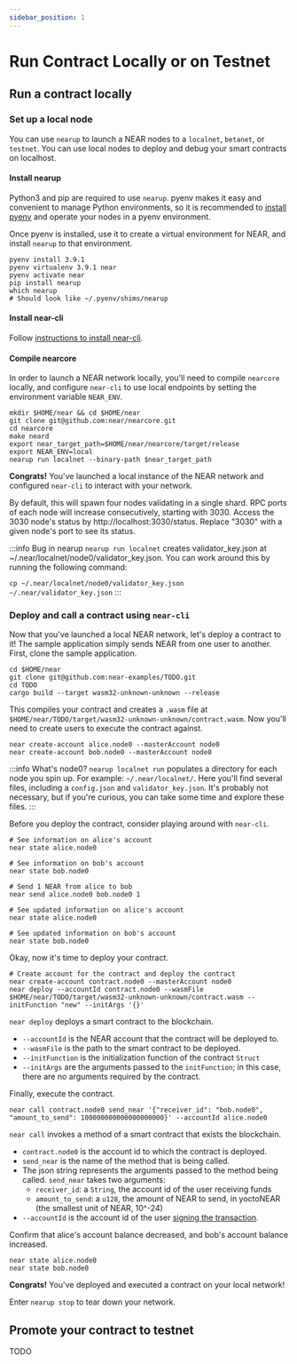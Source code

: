 ```yaml
---
sidebar_position: 1
---
```


# Run Contract Locally or on Testnet

<!-- Instructions on setting up local node -->
## Run a contract locally
### Set up a local node
You can use `nearup` to launch a NEAR nodes to a `localnet`, `betanet`, or `testnet`. You can use local nodes to deploy and debug your smart contracts on localhost.

#### Install nearup
Python3 and pip are required to use `nearup`. pyenv makes it easy and convenient to manage Python environments, so it is recommended to [install pyenv](https://github.com/pyenv/pyenv#installation) and operate your nodes in a pyenv environment.

Once pyenv is installed, use it to create a virtual environment for NEAR, and install `nearup` to that environment.
    
    pyenv install 3.9.1
    pyenv virtualenv 3.9.1 near
    pyenv activate near
    pip install nearup
    which nearup
    # Should look like ~/.pyenv/shims/nearup

#### Install near-cli
Follow [instructions to install near-cli](https://docs.near.org/docs/tools/near-cli#setup).

#### Compile nearcore
In order to launch a NEAR network locally, you'll need to compile `nearcore` locally, and configure `near-cli` to use local endpoints by setting the environment variable `NEAR_ENV`.

    mkdir $HOME/near && cd $HOME/near
    git clone git@github.com:near/nearcore.git
    cd nearcore
    make neard
    export near_target_path=$HOME/near/nearcore/target/release
    export NEAR_ENV=local
    nearup run localnet --binary-path $near_target_path

**Congrats!** You've launched a local instance of the NEAR network and configured `near-cli` to interact with your network.

By default, this will spawn four nodes validating in a single shard. RPC ports of each node will increase consecutively, starting with 3030. Access the 3030 node's status by http://localhost:3030/status. Replace "3030" with a given node's port to see its status.

:::info Bug in nearup 
`nearup run localnet` creates validator_key.json at ~/.near/localnet/node0/validator_key.json. You can work around this by running the following command:

`cp ~/.near/localnet/node0/validator_key.json ~/.near/validator_key.json`
:::

<!-- Deploy contract through CLI/RPC -->
### Deploy and call a contract using `near-cli`
Now that you've launched a local NEAR network, let's deploy a contract to it! The sample application simply sends NEAR from one user to another. First, clone the sample application.

    cd $HOME/near
    git clone git@github.com:near-examples/TODO.git
    cd TODO
    cargo build --target wasm32-unknown-unknown --release

This compiles your contract and creates a `.wasm` file at `$HOME/near/TODO/target/wasm32-unknown-unknown/contract.wasm`. Now you'll need to create users to execute the contract against.

    near create-account alice.node0 --masterAccount node0
    near create-account bob.node0 --masterAccount node0

:::info What's node0?
`nearup localnet run` populates a directory for each node you spin up. For example: `~/.near/localnet/`. Here you'll find several files, including a `config.json` and `validator_key.json`. It's probably not necessary, but if you're curious, you can take some time and explore these files.
:::

Before you deploy the contract, consider playing around with `near-cli`.

    # See information on alice's account
    near state alice.node0
    
    # See information on bob's account
    near state bob.node0 
    
    # Send 1 NEAR from alice to bob
    near send alice.node0 bob.node0 1 
    
    # See updated information on alice's account
    near state alice.node0
    
    # See updated information on bob's account
    near state bob.node0 

Okay, now it's time to deploy your contract.

    # Create account for the contract and deploy the contract
    near create-account contract.node0 --masterAccount node0
    near deploy --accountId contract.node0 --wasmFile $HOME/near/TODO/target/wasm32-unknown-unknown/contract.wasm --initFunction "new" --initArgs '{}'

`near deploy` deploys a smart contract to the blockchain.
- `--accountId` is the NEAR account that the contract will be deployed to.
- `--wasmFile` is the path to the smart contract to be deployed.
- `--initFunction` is the initialization function of the contract `Struct`
- `--initArgs` are the arguments passed to the `initFunction`; in this case, there are no arguments required by the contract.

Finally, execute the contract.

    near call contract.node0 send_near '{"receiver_id": "bob.node0", "amount_to_send": 100000000000000000000}' --accountId alice.node0

`near call` invokes a method of a smart contract that exists the blockchain.
- `contract.node0` is the account id to which the contract is deployed.
- `send_near` is the name of the method that is being called.
- The json string represents the arguments passed to the method being called. `send_near` takes two arguments:
  - `receiver_id`: a `String`, the account id of the user receiving funds
  - `amount_to_send`: a `u128`, the amount of NEAR to send, in yoctoNEAR (the smallest unit of NEAR, 10^-24)
- `--accountId` is the account id of the user [signing the transaction](https://docs.near.org/docs/concepts/transaction#transaction).

Confirm that alice's account balance decreased, and bob's account balance increased.

    near state alice.node0
    near state bob.node0

**Congrats!** You've deployed and executed a contract on your local network!

Enter `nearup stop` to tear down your network.


<!-- How to run commands on testnet rather than local node -->

## Promote your contract to testnet

TODO

